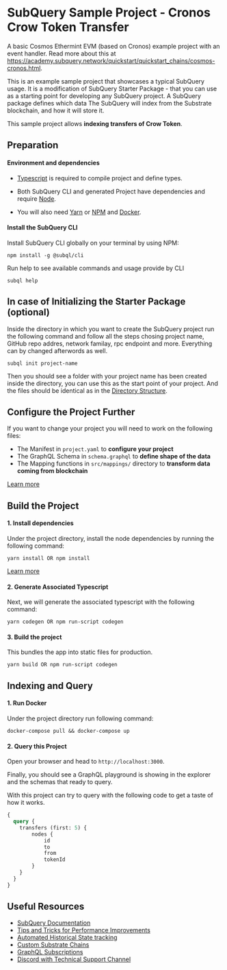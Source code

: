 # SubQuery Sample Project - Cronos Crow Token Transfer

A basic Cosmos Ethermint EVM (based on Cronos) example project with an event handler. Read more about this at https://academy.subquery.network/quickstart/quickstart_chains/cosmos-cronos.html. 

This is an example sample project that showcases a typical SubQuery usage. It is a modification of SubQuery Starter Package - 
that you can use as a starting point for developing any SubQuery project. A SubQuery package defines which data The SubQuery will index from the Substrate blockchain, and how it will store it.

This sample project allows **indexing transfers of Crow Token**. 

## Preparation

#### Environment and dependencies 

- [Typescript](https://www.typescriptlang.org/) is required to compile project and define types.

- Both SubQuery CLI and generated Project have dependencies and require [Node](https://nodejs.org/en/).

- You will also need [Yarn](https://classic.yarnpkg.com/lang/en/docs/install ) or [NPM](https://docs.npmjs.com/downloading-and-installing-node-js-and-npm) and [Docker](https://docs.docker.com/engine/install/). 

#### Install the SubQuery CLI

Install SubQuery CLI globally on your terminal by using NPM:

```
npm install -g @subql/cli
```

Run help to see available commands and usage provide by CLI

```
subql help
```

## In case of Initializing the Starter Package (optional)

Inside the directory in which you want to create the SubQuery project run the following command and follow all the steps chosing project name, GitHub repo addres, network familay, rpc endpoint and more. Everything can by changed afterwords as well. 

```
subql init project-name
```

Then you should see a folder with your project name has been created inside the directory, you can use this as the start point of your project. And the files should be identical as in the [Directory Structure](https://academy.subquery.network/build/introduction.html#directory-structure).


## Configure the Project Further

If you want to change your project you will need to work on the following files:

- The Manifest in `project.yaml` to **configure your project**
- The GraphQL Schema in `schema.graphql` to **define shape of the data**
- The Mapping functions in `src/mappings/` directory to **transform data coming from blockchain**

[Learn more](https://academy.subquery.network/build/introduction.html)

## Build the Project 

#### 1. Install dependencies

Under the project directory, install the node dependencies by running the following command:

```
yarn install OR npm install
```

[Learn more](https://academy.subquery.network/build/install.html#)

#### 2. Generate Associated Typescript

Next, we will generate the associated typescript with the following command:

```
yarn codegen OR npm run-script codegen
```
#### 3. Build the project 

This bundles the app into static files for production.


```
yarn build OR npm run-script codegen
```

## Indexing and Query

#### 1. Run Docker

Under the project directory run following command:

```
docker-compose pull && docker-compose up
```

#### 2. Query this Project

Open your browser and head to `http://localhost:3000`.

Finally, you should see a GraphQL playground is showing in the explorer and the schemas that ready to query.

With this project can try to query with the following code to get a taste of how it works.
```graphql
{
  query {
    transfers (first: 5) {
        nodes {
            id
            to
            from
            tokenId
        }
    }
  } 
}
```

##  Useful Resources

- [SubQuery Documentation](https://academy.subquery.network/)
- [Tips and Tricks for Performance Improvements](https://academy.subquery.network/faqs/faqs.html#how-can-i-optimise-my-project-to-speed-it-up)
- [Automated Historical State tracking](https://academy.subquery.network/th/run_publish/historical.html)
- [Custom Substrate Chains](https://university.subquery.network/build/manifest.html#custom-substrate-chains)
- [GraphQL Subscriptions](https://academy.subquery.network/run_publish/subscription.html)
- [Discord with Technical Support Channel](https://discord.com/invite/subquery)